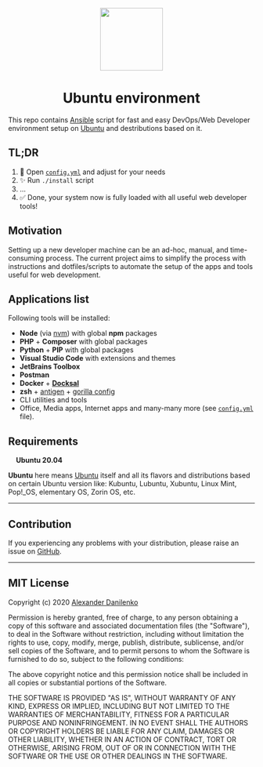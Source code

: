 <p align="center">
  <img src="https://cdn.svgporn.com/logos/ubuntu.svg" width="128" />
</p>

<h1 align="center">
  Ubuntu environment
</h1>

This repo contains [Ansible](https://www.ansible.com/) script for fast and easy DevOps/Web Developer environment setup on [Ubuntu](https://ubuntu.com/) and destributions based on it.

## TL;DR

1. 📝 Open [`config.yml`](config.yml) and adjust for your needs
2. ✨ Run `./install` script
3. ...
4. ✅ Done, your system now is fully loaded with all useful web developer tools! 

## Motivation

Setting up a new developer machine can be an ad-hoc, manual, and time-consuming process. The current project aims to simplify the process with instructions and dotfiles/scripts to automate the setup of the apps and tools useful for web development.

## Applications list

Following tools will be installed:

- **Node** (via [nvm](https://github.com/nvm-sh/nvm)) with global **npm** packages
- **PHP** + **Composer** with global packages
- **Python** + **PIP** with global packages
- **Visual Studio Code** with extensions and themes
- **JetBrains Toolbox**
- **Postman**
- **Docker** + [**Docksal**](https://docksal.io/)
- **zsh** + [antigen](https://github.com/zsh-users/antigen) + [gorilla config](home/.zshrc)
- CLI utilities and tools
- Office, Media apps, Internet apps and many-many more (see [`config.yml`](config.yml) file).

## Requirements

<img src="https://cdn.svgporn.com/logos/ubuntu.svg" height="12" /> **Ubuntu 20.04**

**Ubuntu** here means [Ubuntu](https://ubuntu.com/) itself and all its flavors and distributions based on certain Ubuntu version like: Kubuntu, Lubuntu, Xubuntu, Linux Mint, Pop!\_OS, elementary OS, Zorin OS, etc.

- - -

## Contribution

If you experiencing any problems with your distribution, please raise an issue on [GitHub](https://github.com/alexander-danilenko/ubuntu-dotfiles/issues/new).

- - -

## MIT License

Copyright (c) 2020 [Alexander Danilenko](https://github.com/alexander-danilenko)

Permission is hereby granted, free of charge, to any person obtaining a copy
of this software and associated documentation files (the "Software"), to deal
in the Software without restriction, including without limitation the rights
to use, copy, modify, merge, publish, distribute, sublicense, and/or sell
copies of the Software, and to permit persons to whom the Software is
furnished to do so, subject to the following conditions:

The above copyright notice and this permission notice shall be included in all
copies or substantial portions of the Software.

THE SOFTWARE IS PROVIDED "AS IS", WITHOUT WARRANTY OF ANY KIND, EXPRESS OR
IMPLIED, INCLUDING BUT NOT LIMITED TO THE WARRANTIES OF MERCHANTABILITY,
FITNESS FOR A PARTICULAR PURPOSE AND NONINFRINGEMENT. IN NO EVENT SHALL THE
AUTHORS OR COPYRIGHT HOLDERS BE LIABLE FOR ANY CLAIM, DAMAGES OR OTHER
LIABILITY, WHETHER IN AN ACTION OF CONTRACT, TORT OR OTHERWISE, ARISING FROM,
OUT OF OR IN CONNECTION WITH THE SOFTWARE OR THE USE OR OTHER DEALINGS IN THE
SOFTWARE.
